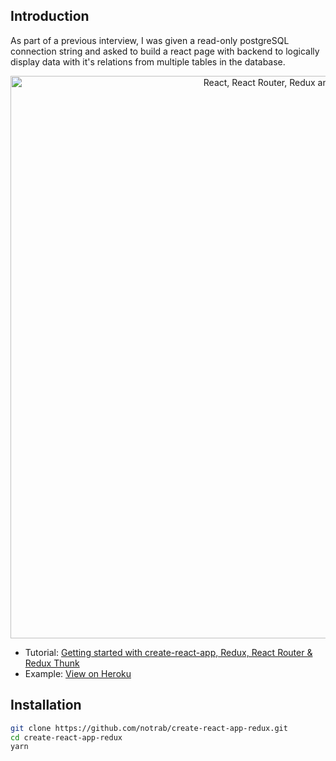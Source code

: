 
## Introduction

As part of a previous interview, I was given a read-only postgreSQL connection string and asked to build a react page with backend to logically display data with it's relations from multiple tables in the database.




<p align="center"><a href="https://medium.com/@notrab/getting-started-with-create-react-app-redux-react-router-redux-thunk-d6a19259f71f"><img src="https://i.imgur.com/PATsTx2.png" title="View tutorial" alt="React, React Router, Redux and Redux Thunk" width="900"></a></p>

* Tutorial: [Getting started with create-react-app, Redux, React Router & Redux Thunk](https://medium.com/@notrab/getting-started-with-create-react-app-redux-react-router-redux-thunk-d6a19259f71f)
* Example: [View on Heroku](https://cra-redux-router-thunk.herokuapp.com/)

## Installation

```bash
git clone https://github.com/notrab/create-react-app-redux.git
cd create-react-app-redux
yarn
```

